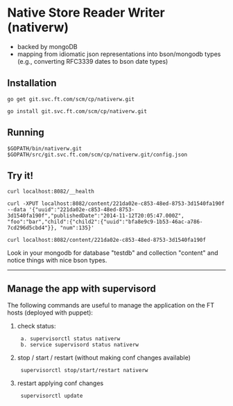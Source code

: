 # Native Store Reader Writer (nativerw)

- backed by mongoDB
- mapping from idiomatic json representations into bson/mongodb types (e.g., converting RFC3339 dates to bson date types)

## Installation

	go get git.svc.ft.com/scm/cp/nativerw.git
	
	go install git.svc.ft.com/scm/cp/nativerw.git

## Running

    $GOPATH/bin/nativerw.git $GOPATH/src/git.svc.ft.com/scm/cp/nativerw.git/config.json

## Try it!

    curl localhost:8082/__health

	curl -XPUT localhost:8082/content/221da02e-c853-48ed-8753-3d1540fa190f --data '{"uuid":"221da02e-c853-48ed-8753-3d1540fa190f","publishedDate":"2014-11-12T20:05:47.000Z", "foo":"bar","child":{"child2":{"uuid":"bfa8e9c9-1b53-46ac-a786-7cd296d5cbd4"}}, "num":135}'

	curl localhost:8082/content/221da02e-c853-48ed-8753-3d1540fa190f

Look in your mongodb for database "testdb" and collection "content" and notice things with nice bson types.

---
## Manage the app with supervisord

The following commands are useful to manage the application on the FT hosts (deployed with puppet):

1. check status:

        a. supervisorctl status nativerw
        b. service supervisord status nativerw

2. stop / start / restart (without making conf changes available)

        supervisorctl stop/start/restart nativerw

3. restart applying conf changes

        supervisorctl update
